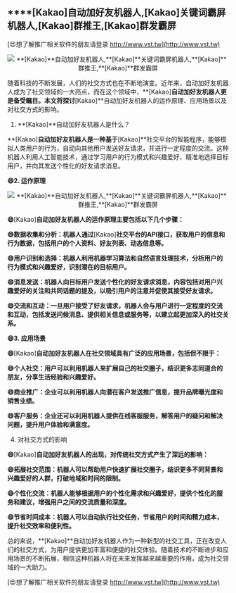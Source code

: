 ## ****[Kakao]**自动加好友机器人,**[Kakao]**关键词霸屏机器人,**[Kakao]**群推王,**[Kakao]**群发霸屏**

[😍想了解推广相关软件的朋友请登录 http://www.vst.tw](http://www.vst.tw)

 <center><img src="https://vst.tw/MP4/tuiguang/png/6.png" alt="**[Kakao]**自动加好友机器人,**[Kakao]**关键词霸屏机器人,**[Kakao]**群推王,**[Kakao]**群发霸屏"></center>

随着科技的不断发展，人们的社交方式也在不断地演变。近年来，自动加好友机器人成为了社交领域的一大亮点，而在这个领域中，**[Kakao]**自动加好友机器人更是备受瞩目。本文将探讨**[Kakao]**自动加好友机器人的运作原理、应用场景以及对社交方式的影响。

1. **[Kakao]**自动加好友机器人是什么？

**[Kakao]**自动加好友机器人是一种基于**[Kakao]**社交平台的智能程序，能够模拟人类用户的行为，自动向其他用户发送好友请求，并进行一定程度的交流。这种机器人利用人工智能技术，通过学习用户的行为模式和兴趣爱好，精准地选择目标用户，并向其发送个性化的好友请求消息。

**😄2. 运作原理**

 <center><img src="https://vst.tw/MP4/tuiguang/png/7.png" alt="**[Kakao]**自动加好友机器人,**[Kakao]**关键词霸屏机器人,**[Kakao]**群推王,**[Kakao]**群发霸屏"></center>

**😄**[Kakao]**自动加好友机器人的运作原理主要包括以下几个步骤：**

**😄数据收集和分析：机器人通过**[Kakao]**社交平台的API接口，获取用户的信息和行为数据，包括用户的个人资料、好友列表、动态信息等。**

**😄用户识别和选择：机器人利用机器学习算法和自然语言处理技术，分析用户的行为模式和兴趣爱好，识别潜在的目标用户。**

**😄消息发送：机器人向目标用户发送个性化的好友请求消息，内容包括对用户兴趣爱好的关注和共同话题的提及，以吸引用户的注意并促使其接受好友请求。**

**😄交流和互动：一旦用户接受了好友请求，机器人会与用户进行一定程度的交流和互动，包括发送问候消息、提供相关信息或服务等，以建立起更加深入的社交关系。**

**😄3. 应用场景**

**😄**[Kakao]**自动加好友机器人在社交领域具有广泛的应用场景，包括但不限于：**

**😄个人社交：用户可以利用机器人来扩展自己的社交圈子，结识更多志同道合的朋友，分享生活经验和兴趣爱好。**

**😄商业推广：企业可以利用机器人向潜在客户发送推广信息，提升品牌曝光度和销售业绩。**

**😄客户服务：企业还可以利用机器人提供在线客服服务，解答用户的疑问和解决问题，提升用户体验和满意度。**

4. 对社交方式的影响

**😄**[Kakao]**自动加好友机器人的出现，对传统社交方式产生了深远的影响：**

**😄拓展社交范围：机器人可以帮助用户快速扩展社交圈子，结识更多不同背景和兴趣爱好的人群，打破地域和时间的限制。**

**😄个性化交流：机器人能够根据用户的个性化需求和兴趣爱好，提供个性化的服务和建议，增强用户之间的交流质量和深度。**

**😄节省时间成本：机器人可以自动执行社交任务，节省用户的时间和精力成本，提升社交效率和便利性。**

总的来说，**[Kakao]**自动加好友机器人作为一种新型的社交工具，正在改变人们的社交方式，为用户提供更加丰富和便捷的社交体验。随着技术的不断进步和应用场景的不断拓展，相信这种机器人将在未来发挥越来越重要的作用，成为社交领域的一大助力。

[😍想了解推广相关软件的朋友请登录 http://www.vst.tw](http://www.vst.tw)



